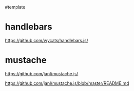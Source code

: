 #template

# handlebars
https://github.com/wycats/handlebars.js/

# mustache
https://github.com/janl/mustache.js/

https://github.com/janl/mustache.js/blob/master/README.md

